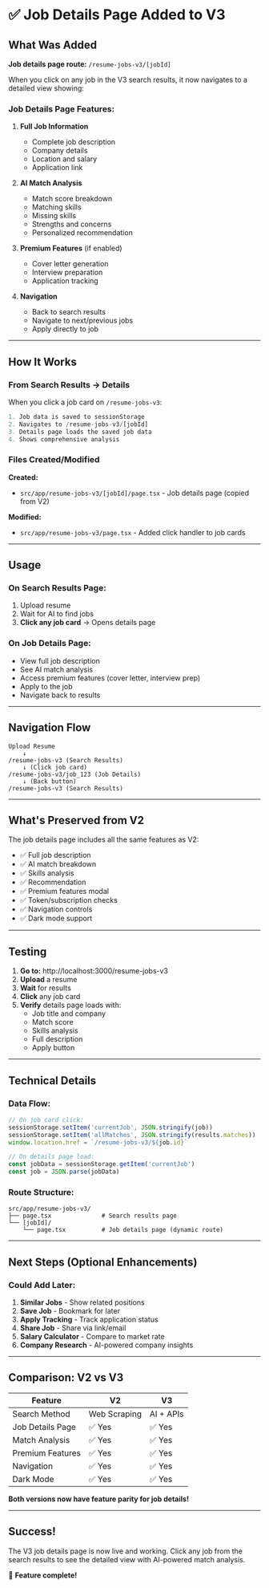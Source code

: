 # ✅ Job Details Page Added to V3

## What Was Added

**Job details page route:** `/resume-jobs-v3/[jobId]`

When you click on any job in the V3 search results, it now navigates to a detailed view showing:

### Job Details Page Features:

1. **Full Job Information**
   - Complete job description
   - Company details
   - Location and salary
   - Application link

2. **AI Match Analysis**
   - Match score breakdown
   - Matching skills
   - Missing skills
   - Strengths and concerns
   - Personalized recommendation

3. **Premium Features** (if enabled)
   - Cover letter generation
   - Interview preparation
   - Application tracking

4. **Navigation**
   - Back to search results
   - Navigate to next/previous jobs
   - Apply directly to job

---

## How It Works

### From Search Results → Details

When you click a job card on `/resume-jobs-v3`:
```typescript
1. Job data is saved to sessionStorage
2. Navigates to /resume-jobs-v3/[jobId]
3. Details page loads the saved job data
4. Shows comprehensive analysis
```

### Files Created/Modified

**Created:**
- `src/app/resume-jobs-v3/[jobId]/page.tsx` - Job details page (copied from V2)

**Modified:**
- `src/app/resume-jobs-v3/page.tsx` - Added click handler to job cards

---

## Usage

### On Search Results Page:
1. Upload resume
2. Wait for AI to find jobs
3. **Click any job card** → Opens details page

### On Job Details Page:
- View full job description
- See AI match analysis
- Access premium features (cover letter, interview prep)
- Apply to the job
- Navigate back to results

---

## Navigation Flow

```
Upload Resume
    ↓
/resume-jobs-v3 (Search Results)
    ↓ (Click job card)
/resume-jobs-v3/job_123 (Job Details)
    ↓ (Back button)
/resume-jobs-v3 (Search Results)
```

---

## What's Preserved from V2

The job details page includes all the same features as V2:
- ✅ Full job description
- ✅ AI match breakdown
- ✅ Skills analysis
- ✅ Recommendation
- ✅ Premium features modal
- ✅ Token/subscription checks
- ✅ Navigation controls
- ✅ Dark mode support

---

## Testing

1. **Go to:** http://localhost:3000/resume-jobs-v3
2. **Upload** a resume
3. **Wait** for results
4. **Click** any job card
5. **Verify** details page loads with:
   - Job title and company
   - Match score
   - Skills analysis
   - Full description
   - Apply button

---

## Technical Details

### Data Flow:
```typescript
// On job card click:
sessionStorage.setItem('currentJob', JSON.stringify(job))
sessionStorage.setItem('allMatches', JSON.stringify(results.matches))
window.location.href = `/resume-jobs-v3/${job.id}`

// On details page load:
const jobData = sessionStorage.getItem('currentJob')
const job = JSON.parse(jobData)
```

### Route Structure:
```
src/app/resume-jobs-v3/
├── page.tsx              # Search results page
└── [jobId]/
    └── page.tsx          # Job details page (dynamic route)
```

---

## Next Steps (Optional Enhancements)

### Could Add Later:
1. **Similar Jobs** - Show related positions
2. **Save Job** - Bookmark for later
3. **Apply Tracking** - Track application status
4. **Share Job** - Share via link/email
5. **Salary Calculator** - Compare to market rate
6. **Company Research** - AI-powered company insights

---

## Comparison: V2 vs V3

| Feature | V2 | V3 |
|---------|----|----|
| Search Method | Web Scraping | AI + APIs |
| Job Details Page | ✅ Yes | ✅ Yes |
| Match Analysis | ✅ Yes | ✅ Yes |
| Premium Features | ✅ Yes | ✅ Yes |
| Navigation | ✅ Yes | ✅ Yes |
| Dark Mode | ✅ Yes | ✅ Yes |

**Both versions now have feature parity for job details!**

---

## Success!

The V3 job details page is now live and working. Click any job from the search results to see the detailed view with AI-powered match analysis.

🎉 **Feature complete!**
